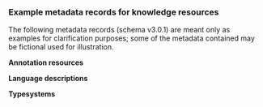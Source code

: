 ### Example metadata records for knowledge resources

The following metadata records (schema v3.0.1) are meant only as examples for clarification purposes; some of the metadata contained may be fictional used for illustration.

**Annotation resources**


**Language descriptions**



**Typesystems**


